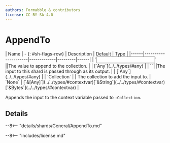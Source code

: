 ```yaml
---
authors: Formabble & contributors
license: CC-BY-SA-4.0
---
```



# AppendTo

<div class="sh-parameters" markdown="1">
| Name | - {: #sh-flags-row} | Description | Default | Type |
|------|---------------------|-------------|---------|------|
| `<input>` ||The value to append to the collection. | | [`Any`](../../types/#any) |
| `<output>` ||The input to this shard is passed through as its output. | | [`Any`](../../types/#any) |
| `Collection` |  | The collection to add the input to. | `None` | [`&[Any]`](../../types/#contextvar)[`&String`](../../types/#contextvar)[`&Bytes`](../../types/#contextvar) |

</div>

Appends the input to the context variable passed to `:Collection`.

## Details

--8<-- "details/shards/General/AppendTo.md"


--8<-- "includes/license.md"

